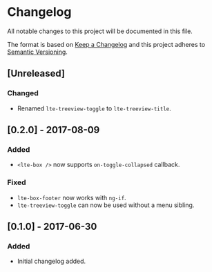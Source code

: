 # Changelog
All notable changes to this project will be documented in this file.

The format is based on [Keep a Changelog](http://keepachangelog.com/en/1.0.0/)
and this project adheres to [Semantic Versioning](http://semver.org/spec/v2.0.0.html).

## [Unreleased]
### Changed
- Renamed `lte-treeview-toggle` to `lte-treeview-title`.

## [0.2.0] - 2017-08-09
### Added
- `<lte-box />` now supports `on-toggle-collapsed` callback.
### Fixed
- `lte-box-footer` now works with `ng-if`.
- `lte-treeview-toggle` can now be used without a menu sibling.

## [0.1.0] - 2017-06-30
### Added
- Initial changelog added.